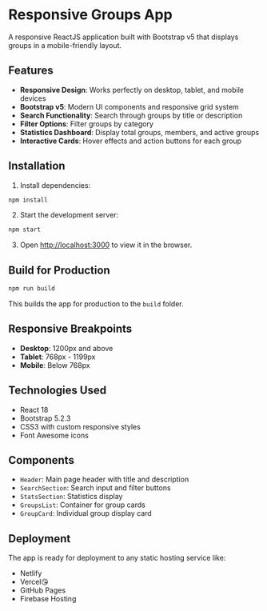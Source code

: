 # Responsive Groups App

A responsive ReactJS application built with Bootstrap v5 that displays groups in a mobile-friendly layout.

## Features

- **Responsive Design**: Works perfectly on desktop, tablet, and mobile devices
- **Bootstrap v5**: Modern UI components and responsive grid system
- **Search Functionality**: Search through groups by title or description
- **Filter Options**: Filter groups by category
- **Statistics Dashboard**: Display total groups, members, and active groups
- **Interactive Cards**: Hover effects and action buttons for each group

## Installation

1. Install dependencies:
```bash
npm install
```

2. Start the development server:
```bash
npm start
```

3. Open [http://localhost:3000](http://localhost:3000) to view it in the browser.

## Build for Production

```bash
npm run build
```

This builds the app for production to the `build` folder.

## Responsive Breakpoints

- **Desktop**: 1200px and above
- **Tablet**: 768px - 1199px
- **Mobile**: Below 768px

## Technologies Used

- React 18
- Bootstrap 5.2.3
- CSS3 with custom responsive styles
- Font Awesome icons

## Components

- `Header`: Main page header with title and description
- `SearchSection`: Search input and filter buttons
- `StatsSection`: Statistics display
- `GroupsList`: Container for group cards
- `GroupCard`: Individual group display card

## Deployment

The app is ready for deployment to any static hosting service like:
- Netlify
- Vercel😘
- GitHub Pages
- Firebase Hosting
